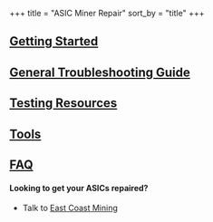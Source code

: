 +++
title = "ASIC Miner Repair"
sort_by = "title"
+++

## [Getting Started](@/getting-started.md)

## [General Troubleshooting Guide](@/general-troubleshooting-guide.md)

## [Testing Resources](@/testing.md)

## [Tools](@/tools.md)

## [FAQ](@/faq.md)

#### Looking to get your ASICs repaired?

- Talk to [East Coast Mining](https://eastcoastmining.com/)

